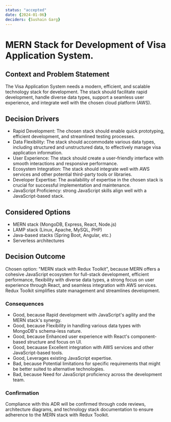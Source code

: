```yaml
---
status: "accepted"
date: {2024-01-06}
deciders: {Sushain Garg}
---
```

# MERN Stack for Development of Visa Application System.

## Context and Problem Statement

The Visa Application System needs a modern, efficient, and scalable technology stack for development. The stack should facilitate rapid development, handle diverse data types, support a seamless user experience, and integrate well with the chosen cloud platform (AWS).

## Decision Drivers

* Rapid Development: The chosen stack should enable quick prototyping, efficient development, and streamlined testing processes.
* Data Flexibility: The stack should accommodate various data types, including structured and unstructured data, to effectively manage visa application information.
* User Experience: The stack should create a user-friendly interface with smooth interactions and responsive performance.
* Ecosystem Integration: The stack should integrate well with AWS services and other potential third-party tools or libraries.
* Developer Expertise: The availability of expertise in the chosen stack is crucial for successful implementation and maintenance.
* JavaScript Proficiency: strong JavaScript skills align well with a JavaScript-based stack.

## Considered Options

* MERN stack (MongoDB, Express, React, Node.js)
* LAMP stack (Linux, Apache, MySQL, PHP)
* Java-based stacks (Spring Boot, Angular, etc.)
* Serverless architectures

## Decision Outcome

Chosen option: "MERN stack with Redux Toolkit", because
MERN offers a cohesive JavaScript ecosystem for full-stack development, efficient performance, flexibility with diverse data types, a strong focus on user experience through React, and seamless integration with AWS services. Redux Toolkit simplifies state management and streamlines development.

### Consequences

* Good, because Rapid development with JavaScript's agility and the MERN stack's synergy.
* Good, because Flexibility in handling various data types with MongoDB's schema-less nature.
* Good, because Enhanced user experience with React's component-based structure and focus on UI.
* Good, becauase Excellent integration with AWS services and other JavaScript-based tools.
* Good, Leverages existing JavaScript expertise.
* Bad, because Potential limitations for specific requirements that might be better suited to alternative technologies.
* Bad, because Need for JavaScript proficiency across the development team.


### Confirmation

Compliance with this ADR will be confirmed through code reviews, architecture diagrams, and technology stack documentation to ensure adherence to the MERN stack with Redux Toolkit.

